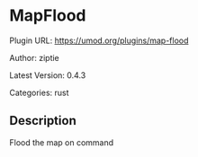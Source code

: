 # MapFlood

Plugin URL: https://umod.org/plugins/map-flood

Author: ziptie

Latest Version: 0.4.3

Categories: rust

## Description

Flood the map on command
